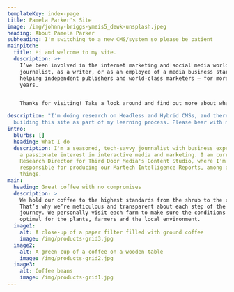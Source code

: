 ```yaml
---
templateKey: index-page
title: Pamela Parker's Site
image: /img/johnny-briggs-ymeis5_dewk-unsplash.jpeg
heading: About Pamela Parker
subheading: I'm switching to a new CMS/system so please be patient
mainpitch:
  title: Hi and welcome to my site.
  description: >+
    I’ve been involved in the internet marketing and social media world — as a
    journalist, as a writer, or as an employee of a media business start-up
    helping independent publishers and world-class marketers — for more than 20
    years.


    Thanks for visiting! Take a look around and find out more about what I do.

description: "I'm doing research on Headless and Hybrid CMSs, and therefore am
  building this site as part of my learning process. Please bear with me. "
intro:
  blurbs: []
  heading: What I do
  description: I'm a seasoned, tech-savvy journalist with business experience and
    a passionate interest in interactive media and marketing. I am currently
    Research Director for Third Door Media's Content Studio, where I'm
    responsible for producing our Martech Intelligence Reports, among other
    things.
main:
  heading: Great coffee with no compromises
  description: >
    We hold our coffee to the highest standards from the shrub to the cup.
    That’s why we’re meticulous and transparent about each step of the coffee’s
    journey. We personally visit each farm to make sure the conditions are
    optimal for the plants, farmers and the local environment.
  image1:
    alt: A close-up of a paper filter filled with ground coffee
    image: /img/products-grid3.jpg
  image2:
    alt: A green cup of a coffee on a wooden table
    image: /img/products-grid2.jpg
  image3:
    alt: Coffee beans
    image: /img/products-grid1.jpg
---
```

